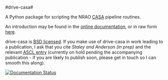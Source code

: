 #drive-casa#

A Python package for scripting the NRAO [CASA](http://casa.nrao.edu) 
pipeline routines.

An introduction may be found in the 
[online documentation](http://drive-casa.readthedocs.org), or in raw form
[here](documentation/source/introduction.rst).

drive-casa is [BSD licensed](LICENCE.txt). 
If you make use of drive-casa in work leading to a publication, I ask that
you cite *Staley and Anderson (in prep)* and the relevant 
[ASCL entry](http://ascl.net/code/v/1037)
(currently on hold pending the accompanying publication - if you are likely to 
publish soon, please get in touch so I can smooth this along).


[![Documentation Status](https://readthedocs.org/projects/drive-casa/badge/?version=master)](https://readthedocs.org/projects/drive-casa/?badge=master)


